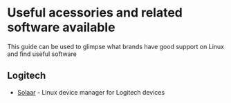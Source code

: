 # Useful acessories and related software available

This guide can be used to glimpse what brands have good support on Linux and find useful software

## Logitech

 - [Solaar](https://github.com/pwr-Solaar/Solaar) - Linux device manager for Logitech devices